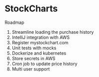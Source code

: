 # StockCharts

Roadmap

1. Streamline loading the purchase history
2. IntelliJ integration with AWS
3. Register mystockchart.com
4. Unit tests with mocks
5. Dockerize and kubernetes
6. Store secrets in AWS
7. Cron job to update price history
8. Multi user support
